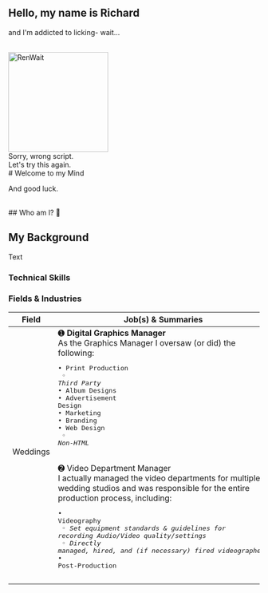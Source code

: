 ## Hello, my name is Richard

and I'm addicted to licking- wait...

<br />
<img 	src="https://bit.ly/RenWait-Parchment"
		width="200px"
		alt="RenWait"/>

<br >
Sorry, wrong script.<br />
Let's try this again.

<br >
# Welcome to my Mind

And good luck.

<br />
## Who am I? 🤔



<br />

## My Background

Text


### Technical Skills


### Fields & Industries

| __Field__ | __Job(s) & Summaries__ |
|-----------|-----------------------|
| Weddings 	| ➊ __Digital Graphics Manager__<br />As the Graphics Manager I oversaw (or did) the following:<pre>• Print Production<br />   ◦ *Third Party*<br />• Album Designs<br />• Advertisement Design<br />• Marketing<br />• Branding<br />• Web Design<br />   ◦ *Non-HTML*</pre><br /> 	➋ Video Department Manager<br /> 	I actually managed the video departments for multiple wedding studios and was responsible for the entire production process, including:<pre>• Videography<br />   ◦ *Set equipment standards & guidelines for recording Audio/Video quality/settings*<br />   ◦ *Directly managed, hired, and (if necessary) fired videographers*<br />• Post-Production   </pre> |
|			| 						| 
|			|						| 


